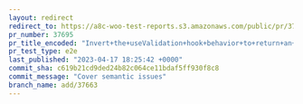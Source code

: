```yaml
---
layout: redirect
redirect_to: https://a8c-woo-test-reports.s3.amazonaws.com/public/pr/37695/e2e/index.html
pr_number: 37695
pr_title_encoded: "Invert+the+useValidation+hook+behavior+to+return+an+error+instead+of+a+boolean+value"
pr_test_type: e2e
last_published: "2023-04-17 18:25:42 +0000"
commit_sha: c619b21cd9ded24b82c064ce11bdaf5ff930f8c8
commit_message: "Cover semantic issues"
branch_name: add/37663
---
```

